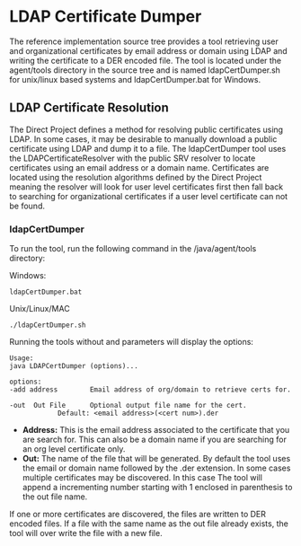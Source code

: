 # LDAP Certificate Dumper

The reference implementation source tree provides a tool retrieving user and organizational certificates by email address or domain using LDAP and writing the certificate to a DER encoded file. The tool is located under the agent/tools directory in the source tree and is named ldapCertDumper.sh for unix/linux based systems and ldapCertDumper.bat for Windows.

## LDAP Certificate Resolution

The Direct Project defines a method for resolving public certificates using LDAP. In some cases, it may be desirable to manually download a public certificate using LDAP and dump it to a file. The ldapCertDumper tool uses the LDAPCertificateResolver with the public SRV resolver to locate certificates using an email address or a domain name. Certificates are located using the resolution algorithms defined by the Direct Project meaning the resolver will look for user level certificates first then fall back to searching for organizational certificates if a user level certificate can not be found.

### ldapCertDumper

To run the tool, run the following command in the /java/agent/tools directory:

Windows:

```
ldapCertDumper.bat
```

Unix/Linux/MAC

```
./ldapCertDumper.sh
```

Running the tools without and parameters will display the options:

```
Usage:
java LDAPCertDumper (options)...

options:
-add address		Email address of org/domain to retrieve certs for.

-out  Out File		Optional output file name for the cert.
			Default: <email address>(<cert num>).der
```

* **Address:** This is the email address associated to the certificate that you are search for. This can also be a domain name if you are searching for an org level certificate only.
* **Out:** The name of the file that will be generated. By default the tool uses the email or domain name followed by the .der extension. In some cases multiple certificates may be discovered. In this case The tool will append a incrementing number starting with 1 enclosed in parenthesis to the out file name.

If one or more certificates are discovered, the files are written to DER encoded files. If a file with the same name as the out file already exists, the tool will over write the file with a new file.